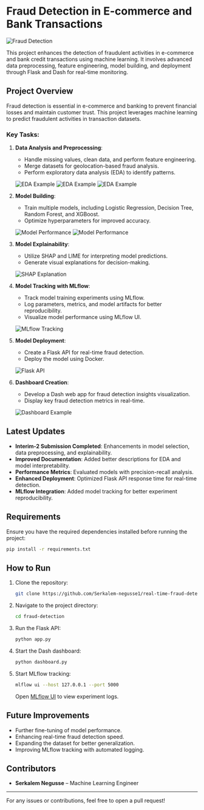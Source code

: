 # Fraud Detection in E-commerce and Bank Transactions

![Fraud Detection](images/fraudalert.png)

This project enhances the detection of fraudulent activities in e-commerce and bank credit transactions using machine learning. It involves advanced data preprocessing, feature engineering, model building, and deployment through Flask and Dash for real-time monitoring.

## Project Overview

Fraud detection is essential in e-commerce and banking to prevent financial losses and maintain customer trust. This project leverages machine learning to predict fraudulent activities in transaction datasets.

### Key Tasks:

1. **Data Analysis and Preprocessing**:
   - Handle missing values, clean data, and perform feature engineering.
   - Merge datasets for geolocation-based fraud analysis.
   - Perform exploratory data analysis (EDA) to identify patterns.
   
   ![EDA Example](images/fraudnonfraud.png)
   ![EDA Example](images/fraudtrendsOvertime.png)
   ![EDA Example](images/pairwisecorrelation.png)

2. **Model Building**:
   - Train multiple models, including Logistic Regression, Decision Tree, Random Forest, and XGBoost.
   - Optimize hyperparameters for improved accuracy.
   
   ![Model Performance](images/RF-CM.png)
   ![Model Performance](images/RF-ROC.png)

3. **Model Explainability**:
   - Utilize SHAP and LIME for interpreting model predictions.
   - Generate visual explanations for decision-making.
   
   ![SHAP Explanation](images/shap_explanation.png)

4. **Model Tracking with MLflow**:
   - Track model training experiments using MLflow.
   - Log parameters, metrics, and model artifacts for better reproducibility.
   - Visualize model performance using MLflow UI.
   
   ![MLflow Tracking](images/mlflow.png)

5. **Model Deployment**:
   - Create a Flask API for real-time fraud detection.
   - Deploy the model using Docker.
   
   ![Flask API](images/flask_api.png)

6. **Dashboard Creation**:
   - Develop a Dash web app for fraud detection insights visualization.
   - Display key fraud detection metrics in real-time.
   
   ![Dashboard Example](images/dashboard_example.png)

## Latest Updates
- **Interim-2 Submission Completed**: Enhancements in model selection, data preprocessing, and explainability.
- **Improved Documentation**: Added better descriptions for EDA and model interpretability.
- **Performance Metrics**: Evaluated models with precision-recall analysis.
- **Enhanced Deployment**: Optimized Flask API response time for real-time detection.
- **MLflow Integration**: Added model tracking for better experiment reproducibility.

## Requirements

Ensure you have the required dependencies installed before running the project:

```bash
pip install -r requirements.txt
```

## How to Run

1. Clone the repository:
   ```bash
   git clone https://github.com/Serkalem-negusse1/real-time-fraud-detection.git
   ```
2. Navigate to the project directory:
   ```bash
   cd fraud-detection
   ```
3. Run the Flask API:
   ```bash
   python app.py
   ```
4. Start the Dash dashboard:
   ```bash
   python dashboard.py
   ```
5. Start MLflow tracking:
   ```bash
   mlflow ui --host 127.0.0.1 --port 5000
   ```
   Open [MLflow UI](http://127.0.0.1:5000) to view experiment logs.

## Future Improvements
- Further fine-tuning of model performance.
- Enhancing real-time fraud detection speed.
- Expanding the dataset for better generalization.
- Improving MLflow tracking with automated logging.

## Contributors
- **Serkalem Negusse** – Machine Learning Engineer

---
For any issues or contributions, feel free to open a pull request!

